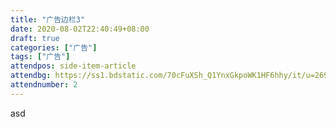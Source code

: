 ```yaml
---
title: "广告边栏3"
date: 2020-08-02T22:40:49+08:00
draft: true
categories: ["广告"]
tags: ["广告"]
attendpos: side-item-article
attendbg: https://ss1.bdstatic.com/70cFuXSh_Q1YnxGkpoWK1HF6hhy/it/u=2696416222,236428381&fm=26&gp=0.jpg
attendnumber: 2
---
```


asd